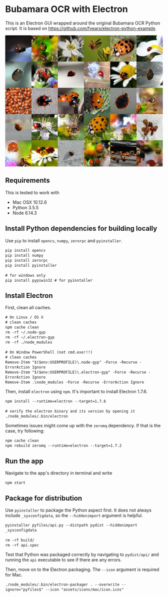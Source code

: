 # Bubamara OCR with Electron

This is an Electron GUI wrapped around the original Bubamara OCR Python script. It is based on https://github.com/fyears/electron-python-example.

![Bubamara OCR calibration](https://github.com/aramic/bubamara-ocr-electron/raw/master/assets/img/calibration/tablet.jpg)

## Requirements

This is tested to work with
- Mac OSX 10.12.6
- Python 3.5.5
- Node 6.14.3

## Install Python dependencies for building locally

Use `pip` to install `opencv`, `numpy`, `zerorpc` and `pyinstaller`.
```
pip install opencv
pip install numpy
pip install zerorpc
pip install pyinstaller

# for windows only
pip install pypiwin32 # for pyinstaller
```

## Install Electron

First, clean all caches.
```
# On Linux / OS X
# clean caches
npm cache clean
rm -rf ~/.node-gyp
rm -rf ~/.electron-gyp
rm -rf ./node_modules

# On Window PowerShell (not cmd.exe!!!)
# clean caches
Remove-Item "$($env:USERPROFILE)\.node-gyp" -Force -Recurse -ErrorAction Ignore
Remove-Item "$($env:USERPROFILE)\.electron-gyp" -Force -Recurse -ErrorAction Ignore
Remove-Item .\node_modules -Force -Recurse -ErrorAction Ignore
```

Then, install `electron` using `npm`. It's important to install Electron 1.7.6.
```
npm install --runtime=electron --target=1.7.6

# verify the electron binary and its version by opening it
./node_modules/.bin/electron
```

Sometimes issues might come up with the `zeromq` dependency. If that is the case, try following:
```
npm cache clean
npm rebuild zeromq --runtime=electron --target=1.7.2
```

## Run the app

Navigate to the app's directory in terminal and write
```
npm start
```

## Package for distribution

Use `pyinstaller` to package the Python aspect first. It does not always include `_sysconfigdata`, so the `--hiddenimport` argument is helpful.

```
pyinstaller pyfiles/api.py --distpath pydist --hiddenimport _sysconfigdata

rm -rf build/
rm -rf api.spec
```

Test that Python was packaged correctly by navigating to `pydist/api/` and running the `api` executable to see if there are any errors.

Then, move on to the Electron packaging. The `--icon` argument is required for Mac.
```
./node_modules/.bin/electron-packager . --overwrite --ignore="pyfiles$" --icon "assets/icons/mac/icon.icns"
```